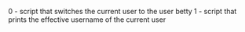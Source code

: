 0 - script that switches the current user to the user betty
1 - script that prints the effective username of the current user
